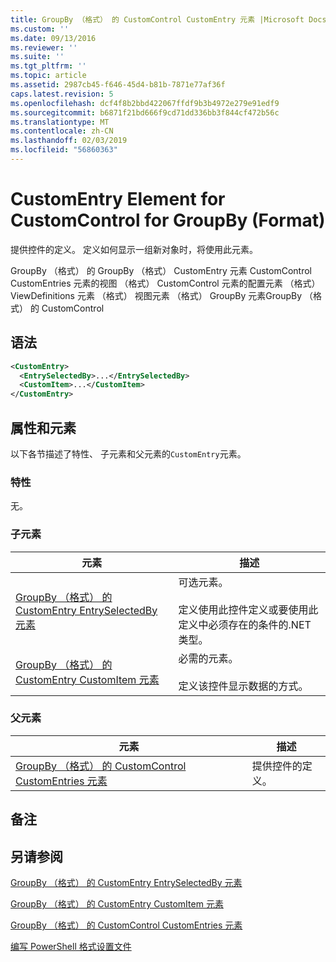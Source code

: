 ```yaml
---
title: GroupBy （格式） 的 CustomControl CustomEntry 元素 |Microsoft Docs
ms.custom: ''
ms.date: 09/13/2016
ms.reviewer: ''
ms.suite: ''
ms.tgt_pltfrm: ''
ms.topic: article
ms.assetid: 2987cb45-f646-45d4-b81b-7871e77af36f
caps.latest.revision: 5
ms.openlocfilehash: dcf4f8b2bbd422067ffdf9b3b4972e279e91edf9
ms.sourcegitcommit: b6871f21bd666f9cd71dd336bb3f844cf472b56c
ms.translationtype: MT
ms.contentlocale: zh-CN
ms.lasthandoff: 02/03/2019
ms.locfileid: "56860363"
---
```

# <a name="customentry-element-for-customcontrol-for-groupby-format"></a>CustomEntry Element for CustomControl for GroupBy (Format)

提供控件的定义。 定义如何显示一组新对象时，将使用此元素。

GroupBy （格式） 的 GroupBy （格式） CustomEntry 元素 CustomControl CustomEntries 元素的视图 （格式） CustomControl 元素的配置元素 （格式） ViewDefinitions 元素 （格式） 视图元素 （格式） GroupBy 元素GroupBy （格式） 的 CustomControl

## <a name="syntax"></a>语法

```xml
<CustomEntry>
  <EntrySelectedBy>...</EntrySelectedBy>
  <CustomItem>...</CustomItem>
</CustomEntry>
```

## <a name="attributes-and-elements"></a>属性和元素

以下各节描述了特性、 子元素和父元素的`CustomEntry`元素。

### <a name="attributes"></a>特性

无。

### <a name="child-elements"></a>子元素

|元素|描述|
|-------------|-----------------|
|[GroupBy （格式） 的 CustomEntry EntrySelectedBy 元素](./entryselectedby-element-for-customentry-for-groupby-format.md)|可选元素。<br /><br /> 定义使用此控件定义或要使用此定义中必须存在的条件的.NET 类型。|
|[GroupBy （格式） 的 CustomEntry CustomItem 元素](./customitem-element-for-customentry-for-groupby-format.md)|必需的元素。<br /><br /> 定义该控件显示数据的方式。|

### <a name="parent-elements"></a>父元素

|元素|描述|
|-------------|-----------------|
|[GroupBy （格式） 的 CustomControl CustomEntries 元素](./customentries-element-for-customcontrol-for-groupby-format.md)|提供控件的定义。|

## <a name="remarks"></a>备注

## <a name="see-also"></a>另请参阅

[GroupBy （格式） 的 CustomEntry EntrySelectedBy 元素](./entryselectedby-element-for-customentry-for-groupby-format.md)

[GroupBy （格式） 的 CustomEntry CustomItem 元素](./customitem-element-for-customentry-for-groupby-format.md)

[GroupBy （格式） 的 CustomControl CustomEntries 元素](./customentries-element-for-customcontrol-for-groupby-format.md)

[编写 PowerShell 格式设置文件](./writing-a-powershell-formatting-file.md)
